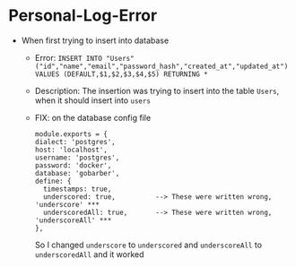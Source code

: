 # Personal-Log-Error

* When first trying to insert into database

  * Error: `INSERT INTO "Users" ("id","name","email","password_hash","created_at","updated_at") VALUES (DEFAULT,$1,$2,$3,$4,$5) RETURNING *`
  * Description:
    The insertion was trying to insert into the table `Users`, when it should insert into `users`

  * FIX:
    on the database config file

        module.exports = {
        dialect: 'postgres',
        host: 'localhost',
        username: 'postgres',
        password: 'docker',
        database: 'gobarber',
        define: {
          timestamps: true,
          underscored: true,          --> These were written wrong, 'underscore' ***
          underscoredAll: true,       --> These were written wrong, 'underscoreAll' ***
        },

    So I changed `underscore` to `underscored` and `underscoreAll` to `underscoredAll` and it worked



  